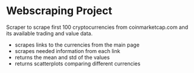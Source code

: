 # Webscraping Project

Scraper to scrape first 100 cryptocurrencies from coinmarketcap.com and its available trading and value data.

- scrapes links to the currencies from the main page
- scrapes needed information from each link
- returns the mean and std of the values
- returns scatterplots comparing different currencies
